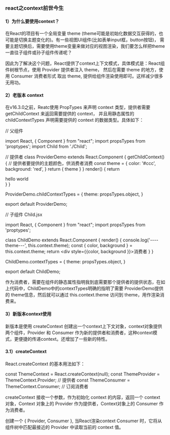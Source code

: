 
### react之context前世今生

#### 1）为什么要使用context？

在React的项目有一个全局变量 theme (theme可能是初始化数据交互获得的，也可能是切换主题变化的)。有一些视图UI组件(比如表单input框，button按钮)，
需要主题切换后，需要使用theme变量来做对应的视图渲染，我们要怎么样把theme一直往子组件或孙子组件传递呢？

因此为了解决这个问题，React提供了context上下文模式，具体模式是：React组件树根节点，使用 Provider 提供者注入 theme， 然后在需要 theme 的地方，使用 Consumer 消费者形式 取出 theme, 提供给组件渲染使用即可。这样减少很多无用功。

#### 2）老版本 context

在v16.3.0之前，Reatc使用 PropTypes 来声明 context 类型，提供者需要 getChildContext 来返回需要提供的 context， 并且用静态属性的 childContextTypes 声明需要提供的 context 的数据类型。具体如下：

// 父组件

import React, { Component } from "react";
import propsTypes from 'proptypes';
import Child from './Child';

// 提供者
class ProviderDemo extends React.Component { 
  getChildContext() { 
    // 提供者要提供的主题颜色，供消费者消费
    const theme = {
      color: '#ccc',
      background: 'red',
    }
    return { theme }
  }
  render() { 
    return <div>
      hello world
      <Child />
    </div>
  }
}

ProviderDemo.childContextTypes = {
  theme: propsTypes.object,
}

export default ProviderDemo;

// 子组件 Child.jsx

import React, { Component } from "react";
import propsTypes from 'proptypes';

class ChildDemo extends React.Component { 
  render() { 
    console.log('----theme---', this.context.theme);
    const { color, background } = this.context.theme;
    return <div style={{color, background }}>消费者</div>
  }
}

ChildDemo.contextTypes = {
  theme: propsTypes.object,
}

export default ChildDemo;

作为消费者，需要在组件的静态属性指明我到底需要那个提供者的提供状态，在如上代码中，ChildDemo中的contextTypes明确的指明了需要 ProviderDemo提供的
theme信息，然后就可以通过 this.context.theme 访问到 theme，用作渲染消费来。

#### 3）新版本context使用

新版本是使用 createContext 创建出一个context上下文对象，context对象提供两个组件，Provider 和 Consumer 作为新的提供者和消费者，这种context模式，更便捷的传递context。还增加了一些新的特性。

#### 3.1）createContext

React.createContext 的基本用法如下：

const ThemeContext = React.createContext(null);
const ThemeProvider = ThemeContext.Provider; // 提供者
const ThemeConsumer = ThemeContext.Consumer; // 订阅消费者

createContext 接收一个参数，作为初始化 context 的内容，返回一个 context 对象，Context 对象上的 Provider 作为提供者，Context对象上的
Consumer 作为消费者。

创建一个 { Provider, Consumer }, 当React渲染context Consumer 时，它将从组件树中匹配最接近的 Provider 中读取当前的 context 值。




